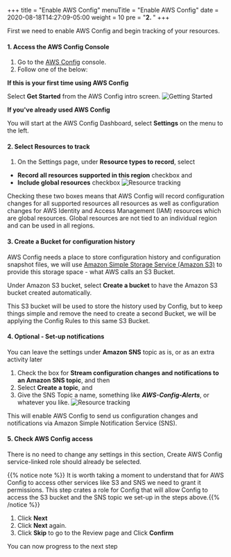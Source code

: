 +++
title = "Enable AWS Config"
menuTitle = "Enable AWS Config"
date = 2020-08-18T14:27:09-05:00
weight = 10
pre = "<b>2. </b>"
+++

First we need to enable AWS Config and begin tracking of your resources.

#### 1. Access the AWS Config Console
1. Go to the [AWS Config](https://console.aws.amazon.com/config/home) console.
2. Follow one of the below:

**If this is your first time using AWS Config**

Select **Get Started** from the AWS Config intro screen.
![Getting Started](../../../images/04-config-getting-started.png)

**If you've already used AWS Config**

You will start at the AWS Config Dashboard, select **Settings** on the menu to the left.

#### 2. Select Resources to track

1. On the Settings page, under **Resource types to record**, select 
- **Record all resources supported in this region** checkbox and 
- **Include global resources** checkbox
![Resource tracking](../../../images/04-config-resource-tracking.png)

Checking these two boxes means that AWS Config will record configuration changes for all supported resources all resources as well as configuration changes for AWS Identity and Access Management (IAM) resources which are global resources. Global resources are not tied to an individual region and can be used in all regions.

#### 3. Create a Bucket for configuration history
AWS Config needs a place to store configuration history and configuration snapshot files, we will use [Amazon Simple Storage Service (Amazon S3)](https://aws.amazon.com/s3/) to provide this storage space - what AWS calls an S3 Bucket.

Under Amazon S3 bucket, select **Create a bucket** to have the Amazon S3 bucket created automatically.

This S3 bucket will be used to store the history used by Config, but to keep things simple and remove the need to create a second Bucket, we will be applying the Config Rules to this same S3 Bucket.


#### 4. Optional - Set-up notifications
You can leave the settings under **Amazon SNS** topic as is, or as an extra activity later
 
1. Check the box for **Stream configuration changes and notifications to an Amazon SNS topic**, and then 
2. Select **Create a topic**, and 
3. Give the SNS Topic a name, something like ***AWS-Config-Alerts***, or whatever you like.
![Resource tracking](../../../images/04-config-sns-notifications.png)

    
This will enable AWS Config to send us configuration changes and notifications via Amazon Simple Notification Service (SNS).

#### 5. Check AWS Config access
There is no need to change any settings in this section, Create AWS Config service-linked role should already be selected.

{{% notice note %}}
It is worth taking a moment to understand that for AWS Config to access other services like S3 and SNS we need to grant it permissions. This step crates a role for Config that will allow Config to access the S3 bucket and the SNS topic we set-up in the steps above.{{% /notice %}}

1. Click **Next**
2. Click **Next** again.
3. Click **Skip** to go to the Review page and Click **Confirm**

You can now progress to the next step 